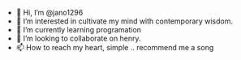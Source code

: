 - 👋 Hi, I’m @jano1296
- 👀 I’m interested in cultivate my mind with contemporary wisdom.
- 🌱 I’m currently learning programation     
- 💞️ I’m looking to collaborate on henry.
- 📫 How to reach my heart, simple .. recommend me a song
<!---
jano1296/jano1296 is a ✨ special ✨ repository because its `README.md` (this file) appears on your GitHub profile.
You can click the Preview link to take a look at your changes.
--->
